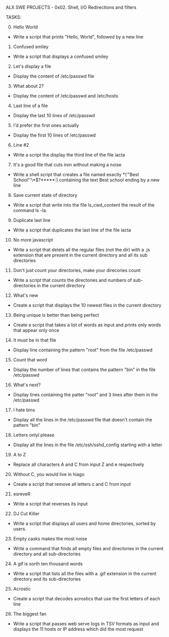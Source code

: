 ALX SWE PROJECTS - 0x02. Shell, I/O Redirections and filters

TASKS:

0. Hello World
- Write a script that prints "Hello, World", followed by a new line

1. Confused smiley
- Write a script that displays a confused smiley

2. Let's display a file
- Display the content of /etc/passwd file

3. What about 2?
- Display the content of /etc/passwd and /etc/hosts

4. Last line of a file
- Display the last 10 lines of /etc/passwd

5. I'd prefer the first ones actually
- Display the first 10 lines of /etc/passwd

6. Line #2
- Write a script the display the third line of the file iacta

7. It's a good file that cuts iron without making a noise
- Write a shell script that creates a file named exactly
\*\\'"Best School"\'\\*$\?\*\*\*\*\*:) containing the text  Best
school ending by a new line

8. Save current state of directory
- Write a script that write into the file ls_cwd_content the result
of the command ls -la.

9. Duplicate last line
- Write a script that duplicates the last line of the file iacta

10. No more javascript
- Write a script that delets all the regular files (not the dir)
with a .js extension that are present in the current directory
and all its sub directories

11. Don't just count your directories, make your direcories count
- Write a script that counts the directories and numbers of sub-
directories in the current directory

12. What's new
- Create a script that displays the 10 newest files in the current
directory

13. Being unique is better than being perfect
- Create a script that takes a list of words as input and prints
only words that appear only once

14. It must be in that file
- Display line containing the pattern "root" from the file /etc/passwd

15. Count that word
- Display the number of lines that contains the pattern "bin" in the
file /etc/passwd

16. What's next?
- Display lines containing the patter "root" and 3 lines after them
in the /etc/passwd

17. I hate bins
- Display all the lines in the /etc/passwd file that doesn't contain
the pattern "bin"

18. Letters onlyl please
- Display all the lines in the file  /etc/ssh/sshd_config starting
with a letter

19. A to Z
- Replace all characters A and C from input Z and e respectively

20. Without C, you would live in hiago
- Create a script that remove all letters c and C from input

21. esreveR
- Write a script that reverses its input

22. DJ Cut Killer
- Write a script that displays all users and home directories,
sorted by users.

23. Empty casks makes the most noise
- Write a command that finds all empty files and directories in the
current directory and all sub-directories

24. A gif is sorth ten thousand words
- Write a script that lists all the files with a .gif extension in
the current directory and its sub-directories

25. Acrostic
- Create a script that decodes acrostics that use the first letters of
each line

26. The biggest fan
- Write a script that passes web serve logs in TSV formats as input
and displays the 11 hosts or IP address which did the most request
